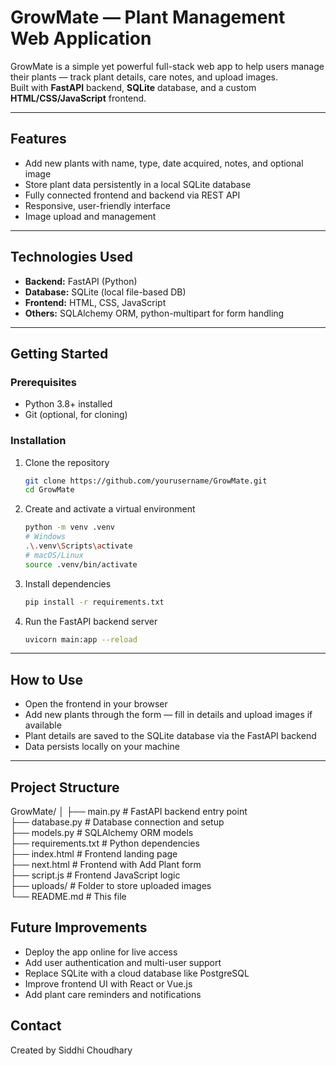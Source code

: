 # GrowMate — Plant Management Web Application

GrowMate is a simple yet powerful full-stack web app to help users manage their plants — track plant details, care notes, and upload images.  
Built with **FastAPI** backend, **SQLite** database, and a custom **HTML/CSS/JavaScript** frontend.

---

## Features

- Add new plants with name, type, date acquired, notes, and optional image  
- Store plant data persistently in a local SQLite database  
- Fully connected frontend and backend via REST API  
- Responsive, user-friendly interface  
- Image upload and management

---

## Technologies Used

- **Backend:** FastAPI (Python)  
- **Database:** SQLite (local file-based DB)  
- **Frontend:** HTML, CSS, JavaScript  
- **Others:** SQLAlchemy ORM, python-multipart for form handling

---

## Getting Started

### Prerequisites

- Python 3.8+ installed  
- Git (optional, for cloning)  

### Installation

1. Clone the repository  
   ```bash
   git clone https://github.com/yourusername/GrowMate.git
   cd GrowMate

2. Create and activate a virtual environment

   ```bash
   python -m venv .venv
   # Windows
   .\.venv\Scripts\activate
   # macOS/Linux
   source .venv/bin/activate

3. Install dependencies

   ```bash
   pip install -r requirements.txt

4. Run the FastAPI backend server

   ```bash
   uvicorn main:app --reload

---

## How to Use

* Open the frontend in your browser
* Add new plants through the form — fill in details and upload images if available
* Plant details are saved to the SQLite database via the FastAPI backend
* Data persists locally on your machine

---

## Project Structure
GrowMate/
│
├── main.py             # FastAPI backend entry point  
├── database.py         # Database connection and setup  
├── models.py           # SQLAlchemy ORM models  
├── requirements.txt    # Python dependencies  
├── index.html          # Frontend landing page  
├── next.html           # Frontend with Add Plant form  
├── script.js           # Frontend JavaScript logic  
├── uploads/            # Folder to store uploaded images  
└── README.md           # This file

## Future Improvements

* Deploy the app online for live access
* Add user authentication and multi-user support
* Replace SQLite with a cloud database like PostgreSQL
* Improve frontend UI with React or Vue.js
* Add plant care reminders and notifications

## Contact

Created by Siddhi Choudhary
